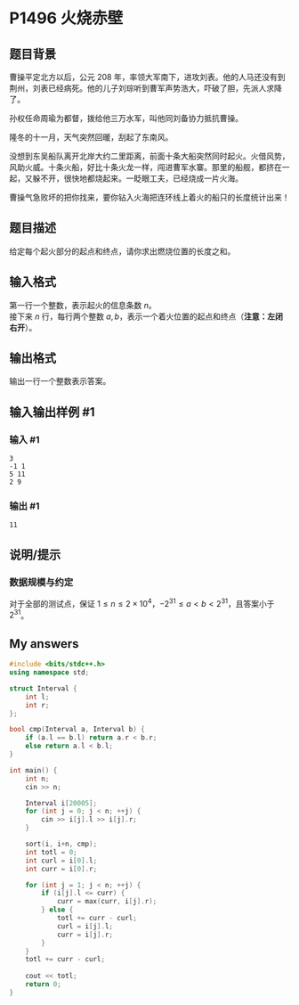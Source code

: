 # P1496 火烧赤壁

## 题目背景

曹操平定北方以后，公元 208 年，率领大军南下，进攻刘表。他的人马还没有到荆州，刘表已经病死。他的儿子刘琮听到曹军声势浩大，吓破了胆，先派人求降了。

孙权任命周瑜为都督，拨给他三万水军，叫他同刘备协力抵抗曹操。

隆冬的十一月，天气突然回暖，刮起了东南风。

没想到东吴船队离开北岸大约二里距离，前面十条大船突然同时起火。火借风势，风助火威。十条火船，好比十条火龙一样，闯进曹军水寨。那里的船舰，都挤在一起，又躲不开，很快地都烧起来。一眨眼工夫，已经烧成一片火海。

曹操气急败坏的把你找来，要你钻入火海把连环线上着火的船只的长度统计出来！

## 题目描述

给定每个起火部分的起点和终点，请你求出燃烧位置的长度之和。

## 输入格式

第一行一个整数，表示起火的信息条数 $n$。  
接下来 $n$ 行，每行两个整数 $a, b$，表示一个着火位置的起点和终点（**注意：左闭右开**）。

## 输出格式

输出一行一个整数表示答案。

## 输入输出样例 #1

### 输入 #1

```
3
-1 1
5 11
2 9
```

### 输出 #1

```
11
```

## 说明/提示

### 数据规模与约定

对于全部的测试点，保证 $1 \leq n \leq 2 \times 10^4$，$-2^{31} \leq a <  b \lt 2^{31}$，且答案小于 $2^{31}$。

## My answers

``` cpp
#include <bits/stdc++.h>
using namespace std;

struct Interval {
    int l;
    int r;
};

bool cmp(Interval a, Interval b) {
    if (a.l == b.l) return a.r < b.r;
    else return a.l < b.l;
}

int main() {
    int n;
    cin >> n;

    Interval i[20005];
    for (int j = 0; j < n; ++j) {
        cin >> i[j].l >> i[j].r;
    }

    sort(i, i+n, cmp);
    int totl = 0;
    int curl = i[0].l;
    int curr = i[0].r;

    for (int j = 1; j < n; ++j) {
        if (i[j].l <= curr) {
            curr = max(curr, i[j].r);
        } else {
            totl += curr - curl;
            curl = i[j].l;
            curr = i[j].r;
        }
    }
    totl += curr - curl;
    
    cout << totl;
    return 0;
}
```
